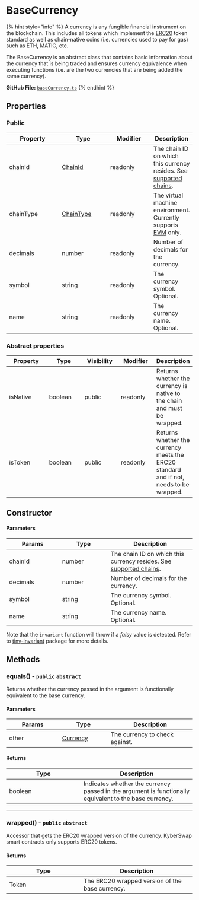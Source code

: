 # BaseCurrency

{% hint style="info" %}
A currency is any fungible financial instrument on the blockchain. This includes all tokens which implement the [ERC20](https://ethereum.org/en/developers/docs/standards/tokens/erc-20/) token standard as well as chain-native coins (i.e. currencies used to pay for gas) such as ETH, MATIC, etc.

The BaseCurrency is an abstract class that contains basic information about the currency that is being traded and ensures currency equivalence when executing functions (i.e. are the two currencies that are being added the same currency).



**GitHub File:** [`baseCurrency.ts`](https://github.com/KyberNetwork/ks-sdk-core/blob/main/src/entities/baseCurrency.ts)
{% endhint %}

## Properties

### Public

<table><thead><tr><th width="127">Property</th><th width="115">Type</th><th width="101">Modifier</th><th>Description</th></tr></thead><tbody><tr><td>chainId</td><td><a href="https://github.com/KyberNetwork/ks-sdk-core/blob/c265d1b09784660bb9aca6f0d080aace334c0ac4/src/entities/chain.ts#L1">ChainId</a></td><td>readonly</td><td>The chain ID on which this currency resides. See <a href="../../../getting-started/supported-exchanges-and-networks.md">supported chains</a>.</td></tr><tr><td>chainType</td><td><a href="https://github.com/KyberNetwork/ks-sdk-core/blob/c265d1b09784660bb9aca6f0d080aace334c0ac4/src/entities/chain.ts#L29">ChainType</a></td><td>readonly</td><td>The virtual machine environment. Currently supports <a href="https://ethereum.org/en/developers/docs/evm/">EVM</a> only.</td></tr><tr><td>decimals</td><td>number</td><td>readonly</td><td>Number of decimals for the currency.</td></tr><tr><td>symbol</td><td>string</td><td>readonly</td><td>The currency symbol. Optional.</td></tr><tr><td>name</td><td>string</td><td>readonly</td><td>The currency name. Optional.</td></tr></tbody></table>

### Abstract properties

<table><thead><tr><th width="127">Property</th><th width="109">Type</th><th width="103">Visibility</th><th width="101">Modifier</th><th>Description</th></tr></thead><tbody><tr><td>isNative</td><td>boolean</td><td>public</td><td>readonly</td><td>Returns whether the currency is native to the chain and must be wrapped.</td></tr><tr><td>isToken</td><td>boolean</td><td>public</td><td>readonly</td><td>Returns whether the currency meets the ERC20 standard and if not, needs to be wrapped.</td></tr></tbody></table>

## Constructor

#### Parameters

<table><thead><tr><th width="127">Params</th><th width="115">Type</th><th>Description</th></tr></thead><tbody><tr><td>chainId</td><td>number</td><td>The chain ID on which this currency resides. See <a href="../../../getting-started/supported-exchanges-and-networks.md">supported chains</a>.</td></tr><tr><td>decimals</td><td>number</td><td>Number of decimals for the currency.</td></tr><tr><td>symbol</td><td>string</td><td>The currency symbol. Optional.</td></tr><tr><td>name</td><td>string</td><td>The currency name. Optional.</td></tr></tbody></table>

Note that the `invariant` function will throw if a _falsy_ value is detected. Refer to [tiny-invariant](https://www.npmjs.com/package/tiny-invariant) package for more details.

## Methods

### equals() - `public` `abstract`

Returns whether the currency passed in the argument is functionally equivalent to the base currency.

#### Parameters

<table><thead><tr><th width="127">Params</th><th width="115">Type</th><th>Description</th></tr></thead><tbody><tr><td>other</td><td><a href="https://github.com/KyberNetwork/ks-sdk-core/blob/c265d1b09784660bb9aca6f0d080aace334c0ac4/src/entities/currency.ts#L4">Currency</a></td><td>The currency to check against.</td></tr></tbody></table>

#### Returns

<table><thead><tr><th width="185">Type</th><th>Description</th></tr></thead><tbody><tr><td>boolean</td><td>Indicates whether the currency passed in the argument is functionally equivalent to the base currency.</td></tr></tbody></table>

***

### wrapped() - `public` `abstract`

Accessor that gets the ERC20 wrapped version of the currency. KyberSwap smart contracts only supports ERC20 tokens.

#### Returns

<table><thead><tr><th width="185">Type</th><th>Description</th></tr></thead><tbody><tr><td>Token</td><td>The ERC20 wrapped version of the base currency.</td></tr></tbody></table>
